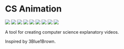 # CS Animation

![](https://shields.io/github/license/phuang1024/csanim)
![](https://shields.io/github/issues/phuang1024/csanim)
![](https://shields.io/github/issues-pr/phuang1024/csanim)
![](https://github.com/phuang1024/csanim/workflows/Tests/badge.svg)
![](https://readthedocs.org/projects/csanim/badge/?version=latest)
![](https://shields.io/github/repo-size/phuang1024/csanim)
![](https://shields.io/github/commit-activity/m/phuang1024/csanim)
![](https://readthedocs.org/projects/piano-video/badge/?version=latest)
![](https://img.shields.io/tokei/lines/github/phuang1024/csanim)

A tool for creating computer science explanatory videos.

Inspired by 3Blue1Brown.
